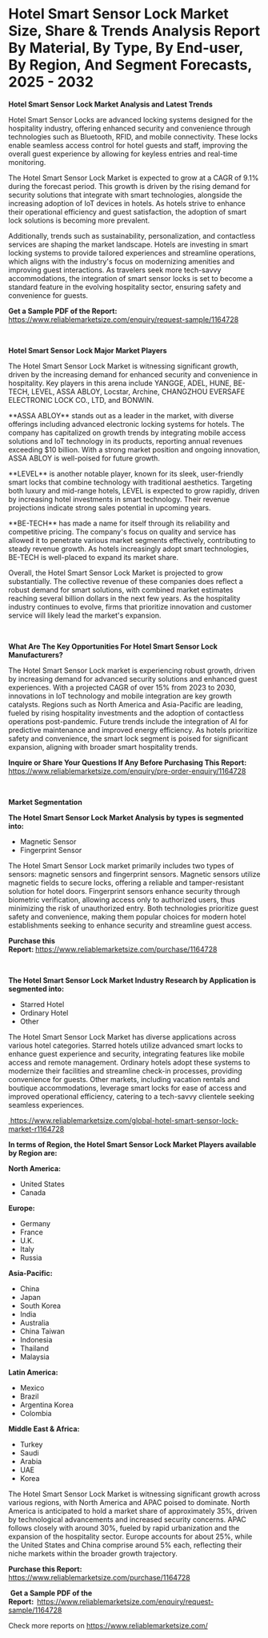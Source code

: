 <p><h1>Hotel Smart Sensor Lock Market Size, Share & Trends Analysis Report By Material, By Type, By End-user, By Region, And Segment Forecasts, 2025 - 2032</h1></p><p><strong>Hotel Smart Sensor Lock Market Analysis and Latest Trends</strong></p>
<p><p>Hotel Smart Sensor Locks are advanced locking systems designed for the hospitality industry, offering enhanced security and convenience through technologies such as Bluetooth, RFID, and mobile connectivity. These locks enable seamless access control for hotel guests and staff, improving the overall guest experience by allowing for keyless entries and real-time monitoring.</p><p>The Hotel Smart Sensor Lock Market is expected to grow at a CAGR of 9.1% during the forecast period. This growth is driven by the rising demand for security solutions that integrate with smart technologies, alongside the increasing adoption of IoT devices in hotels. As hotels strive to enhance their operational efficiency and guest satisfaction, the adoption of smart lock solutions is becoming more prevalent.</p><p>Additionally, trends such as sustainability, personalization, and contactless services are shaping the market landscape. Hotels are investing in smart locking systems to provide tailored experiences and streamline operations, which aligns with the industry's focus on modernizing amenities and improving guest interactions. As travelers seek more tech-savvy accommodations, the integration of smart sensor locks is set to become a standard feature in the evolving hospitality sector, ensuring safety and convenience for guests.</p></p>
<p><strong>Get a Sample PDF of the Report:&nbsp;</strong> <a href="https://www.reliablemarketsize.com/enquiry/request-sample/1164728?utm_campaign=1903&utm_medium=2&utm_source=Github&utm_content=ia&utm_term=09022025&utm_id=hotel-smart-sensor-lock">https://www.reliablemarketsize.com/enquiry/request-sample/1164728</a></p>
<p>&nbsp;</p>
<p><strong>Hotel Smart Sensor Lock Major Market Players</strong></p>
<p><p>The Hotel Smart Sensor Lock Market is witnessing significant growth, driven by the increasing demand for enhanced security and convenience in hospitality. Key players in this arena include YANGGE, ADEL, HUNE, BE-TECH, LEVEL, ASSA ABLOY, Locstar, Archine, CHANGZHOU EVERSAFE ELECTRONIC LOCK CO., LTD, and BONWIN.</p><p>**ASSA ABLOY** stands out as a leader in the market, with diverse offerings including advanced electronic locking systems for hotels. The company has capitalized on growth trends by integrating mobile access solutions and IoT technology in its products, reporting annual revenues exceeding $10 billion. With a strong market position and ongoing innovation, ASSA ABLOY is well-poised for future growth.</p><p>**LEVEL** is another notable player, known for its sleek, user-friendly smart locks that combine technology with traditional aesthetics. Targeting both luxury and mid-range hotels, LEVEL is expected to grow rapidly, driven by increasing hotel investments in smart technology. Their revenue projections indicate strong sales potential in upcoming years.</p><p>**BE-TECH** has made a name for itself through its reliability and competitive pricing. The company's focus on quality and service has allowed it to penetrate various market segments effectively, contributing to steady revenue growth. As hotels increasingly adopt smart technologies, BE-TECH is well-placed to expand its market share.</p><p>Overall, the Hotel Smart Sensor Lock Market is projected to grow substantially. The collective revenue of these companies does reflect a robust demand for smart solutions, with combined market estimates reaching several billion dollars in the next few years. As the hospitality industry continues to evolve, firms that prioritize innovation and customer service will likely lead the market's expansion.</p></p>
<p>&nbsp;</p>
<p><strong>What Are The Key Opportunities For Hotel Smart Sensor Lock Manufacturers?</strong></p>
<p><p>The Hotel Smart Sensor Lock market is experiencing robust growth, driven by increasing demand for advanced security solutions and enhanced guest experiences. With a projected CAGR of over 15% from 2023 to 2030, innovations in IoT technology and mobile integration are key growth catalysts. Regions such as North America and Asia-Pacific are leading, fueled by rising hospitality investments and the adoption of contactless operations post-pandemic. Future trends include the integration of AI for predictive maintenance and improved energy efficiency. As hotels prioritize safety and convenience, the smart lock segment is poised for significant expansion, aligning with broader smart hospitality trends.</p></p>
<p><strong>Inquire or Share Your Questions If Any Before Purchasing This Report:</strong> <a href="https://www.reliablemarketsize.com/enquiry/pre-order-enquiry/1164728?utm_campaign=1903&utm_medium=2&utm_source=Github&utm_content=ia&utm_term=09022025&utm_id=hotel-smart-sensor-lock">https://www.reliablemarketsize.com/enquiry/pre-order-enquiry/1164728</a></p>
<p>&nbsp;</p>
<p><strong>Market Segmentation</strong></p>
<p><strong>The Hotel Smart Sensor Lock Market Analysis by types is segmented into:</strong></p>
<p><ul><li>Magnetic Sensor</li><li>Fingerprint Sensor</li></ul></p>
<p><p>The Hotel Smart Sensor Lock market primarily includes two types of sensors: magnetic sensors and fingerprint sensors. Magnetic sensors utilize magnetic fields to secure locks, offering a reliable and tamper-resistant solution for hotel doors. Fingerprint sensors enhance security through biometric verification, allowing access only to authorized users, thus minimizing the risk of unauthorized entry. Both technologies prioritize guest safety and convenience, making them popular choices for modern hotel establishments seeking to enhance security and streamline guest access.</p></p>
<p><strong>Purchase this Report:&nbsp;</strong><a href="https://www.reliablemarketsize.com/purchase/1164728?utm_campaign=1903&utm_medium=2&utm_source=Github&utm_content=ia&utm_term=09022025&utm_id=hotel-smart-sensor-lock">https://www.reliablemarketsize.com/purchase/1164728</a></p>
<p>&nbsp;</p>
<p><strong>The Hotel Smart Sensor Lock Market Industry Research by Application is segmented into:</strong></p>
<p><ul><li>Starred Hotel</li><li>Ordinary Hotel</li><li>Other</li></ul></p>
<p><p>The Hotel Smart Sensor Lock Market has diverse applications across various hotel categories. Starred hotels utilize advanced smart locks to enhance guest experience and security, integrating features like mobile access and remote management. Ordinary hotels adopt these systems to modernize their facilities and streamline check-in processes, providing convenience for guests. Other markets, including vacation rentals and boutique accommodations, leverage smart locks for ease of access and improved operational efficiency, catering to a tech-savvy clientele seeking seamless experiences.</p></p>
<p><a href="https://www.reliablemarketsize.com/global-hotel-smart-sensor-lock-market-r1164728?utm_campaign=1903&utm_medium=2&utm_source=Github&utm_content=ia&utm_term=09022025&utm_id=hotel-smart-sensor-lock">&nbsp;https://www.reliablemarketsize.com/global-hotel-smart-sensor-lock-market-r1164728</a></p>
<p><strong>In terms of Region, the Hotel Smart Sensor Lock Market Players available by Region are:</strong></p>
<p>
    <p> <strong> North America: </strong>
        <ul>
            <li>United States</li>
            <li>Canada</li>
        </ul>
        </p> 
    <p> <strong> Europe: </strong>
        <ul>
            <li>Germany</li>
            <li>France</li>
            <li>U.K.</li>
            <li>Italy</li>
            <li>Russia</li>
        </ul>
        </p> 
    <p> <strong> Asia-Pacific: </strong>
        <ul>
            <li>China</li>
            <li>Japan</li>
            <li>South Korea</li>
            <li>India</li>
            <li>Australia</li>
            <li>China Taiwan</li>
            <li>Indonesia</li>
            <li>Thailand</li>
            <li>Malaysia</li>
        </ul>
        </p> 
    <p> <strong> Latin America: </strong>
        <ul>
            <li>Mexico</li>
            <li>Brazil</li>
            <li>Argentina Korea</li>
            <li>Colombia</li>
        </ul>
        </p> 
    <p> <strong> Middle East & Africa: </strong>
        <ul>
            <li>Turkey</li>
            <li>Saudi</li>
            <li>Arabia</li>
            <li>UAE</li>
            <li>Korea</li>
        </ul>
    </p>
    </p>
<p><p>The Hotel Smart Sensor Lock Market is witnessing significant growth across various regions, with North America and APAC poised to dominate. North America is anticipated to hold a market share of approximately 35%, driven by technological advancements and increased security concerns. APAC follows closely with around 30%, fueled by rapid urbanization and the expansion of the hospitality sector. Europe accounts for about 25%, while the United States and China comprise around 5% each, reflecting their niche markets within the broader growth trajectory.</p></p>
<p><strong>Purchase this Report: </strong><a href="https://www.reliablemarketsize.com/purchase/1164728?utm_campaign=1903&utm_medium=2&utm_source=Github&utm_content=ia&utm_term=09022025&utm_id=hotel-smart-sensor-lock">https://www.reliablemarketsize.com/purchase/1164728</a></p>
<p>&nbsp;<strong>Get a Sample PDF of the Report:&nbsp;&nbsp;</strong><a href="https://www.reliablemarketsize.com/enquiry/request-sample/1164728?utm_campaign=1903&utm_medium=2&utm_source=Github&utm_content=ia&utm_term=09022025&utm_id=hotel-smart-sensor-lock">https://www.reliablemarketsize.com/enquiry/request-sample/1164728</a></p>
<p><strong></strong></p>
<p>Check more reports on <a href="https://www.reliablemarketsize.com/?utm_campaign=1903&utm_medium=2&utm_source=Github&utm_content=ia&utm_term=09022025&utm_id=hotel-smart-sensor-lock">https://www.reliablemarketsize.com/</a></p>